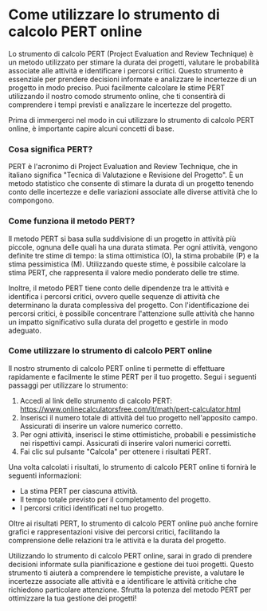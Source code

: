Come utilizzare lo strumento di calcolo PERT online
===================================================

Lo strumento di calcolo PERT (Project Evaluation and Review Technique) è un metodo utilizzato per stimare la durata dei progetti, valutare le probabilità associate alle attività e identificare i percorsi critici. Questo strumento è essenziale per prendere decisioni informate e analizzare le incertezze di un progetto in modo preciso. Puoi facilmente calcolare le stime PERT utilizzando il nostro comodo strumento online, che ti consentirà di comprendere i tempi previsti e analizzare le incertezze del progetto.

Prima di immergerci nel modo in cui utilizzare lo strumento di calcolo PERT online, è importante capire alcuni concetti di base.

### Cosa significa PERT?

PERT è l'acronimo di Project Evaluation and Review Technique, che in italiano significa "Tecnica di Valutazione e Revisione del Progetto". È un metodo statistico che consente di stimare la durata di un progetto tenendo conto delle incertezze e delle variazioni associate alle diverse attività che lo compongono.

### Come funziona il metodo PERT?

Il metodo PERT si basa sulla suddivisione di un progetto in attività più piccole, ognuna delle quali ha una durata stimata. Per ogni attività, vengono definite tre stime di tempo: la stima ottimistica (O), la stima probabile (P) e la stima pessimistica (M). Utilizzando queste stime, è possibile calcolare la stima PERT, che rappresenta il valore medio ponderato delle tre stime.

Inoltre, il metodo PERT tiene conto delle dipendenze tra le attività e identifica i percorsi critici, ovvero quelle sequenze di attività che determinano la durata complessiva del progetto. Con l'identificazione dei percorsi critici, è possibile concentrare l'attenzione sulle attività che hanno un impatto significativo sulla durata del progetto e gestirle in modo adeguato.

### Come utilizzare lo strumento di calcolo PERT online

Il nostro strumento di calcolo PERT online ti permette di effettuare rapidamente e facilmente le stime PERT per il tuo progetto. Segui i seguenti passaggi per utilizzare lo strumento:

1. Accedi al link dello strumento di calcolo PERT: <https://www.onlinecalculatorsfree.com/it/math/pert-calculator.html>
2. Inserisci il numero totale di attività del tuo progetto nell'apposito campo. Assicurati di inserire un valore numerico corretto.
3. Per ogni attività, inserisci le stime ottimistiche, probabili e pessimistiche nei rispettivi campi. Assicurati di inserire valori numerici corretti.
4. Fai clic sul pulsante "Calcola" per ottenere i risultati PERT.

Una volta calcolati i risultati, lo strumento di calcolo PERT online ti fornirà le seguenti informazioni:

- La stima PERT per ciascuna attività.
- Il tempo totale previsto per il completamento del progetto.
- I percorsi critici identificati nel tuo progetto.

Oltre ai risultati PERT, lo strumento di calcolo PERT online può anche fornire grafici e rappresentazioni visive dei percorsi critici, facilitando la comprensione delle relazioni tra le attività e la durata del progetto.

Utilizzando lo strumento di calcolo PERT online, sarai in grado di prendere decisioni informate sulla pianificazione e gestione dei tuoi progetti. Questo strumento ti aiuterà a comprendere le tempistiche previste, a valutare le incertezze associate alle attività e a identificare le attività critiche che richiedono particolare attenzione. Sfrutta la potenza del metodo PERT per ottimizzare la tua gestione dei progetti!